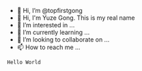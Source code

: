- 👋 Hi, I’m @topfirstgong
- 👦 Hi, I'm Yuze Gong. This is my real name
- 👀 I’m interested in ...
- 🌱 I’m currently learning ...
- 💞️ I’m looking to collaborate on ...
- 📫 How to reach me ...

<!---
topfirstgong/topfirstgong is a ✨ special ✨ repository because its `README.md` (this file) appears on your GitHub profile.
You can click the Preview link to take a look at your changes.
--->
`Hello World`
